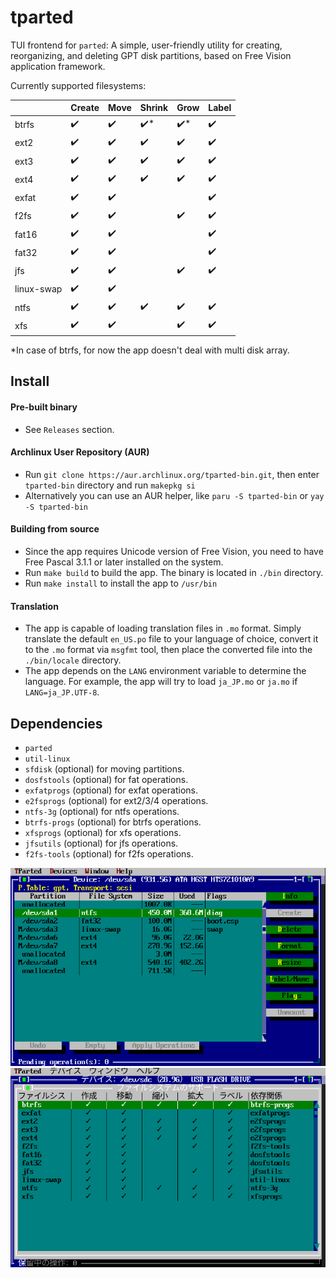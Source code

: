 # tparted

TUI frontend for `parted`: A simple, user-friendly utility for creating, reorganizing, and deleting GPT disk partitions, based on Free Vision application framework.

Currently supported filesystems:

| | Create | Move | Shrink | Grow | Label |
|-|-|-|-|-|-|
| btrfs | :heavy_check_mark: | :heavy_check_mark: | :heavy_check_mark:* | :heavy_check_mark:* | :heavy_check_mark: |
| ext2 | :heavy_check_mark: | :heavy_check_mark: | :heavy_check_mark: | :heavy_check_mark: | :heavy_check_mark: |
| ext3 | :heavy_check_mark: | :heavy_check_mark: | :heavy_check_mark: | :heavy_check_mark: | :heavy_check_mark: |
| ext4 | :heavy_check_mark: | :heavy_check_mark: | :heavy_check_mark: | :heavy_check_mark: | :heavy_check_mark: |
| exfat | :heavy_check_mark: | :heavy_check_mark: | | | :heavy_check_mark: |
| f2fs | :heavy_check_mark: | :heavy_check_mark: | | :heavy_check_mark: | :heavy_check_mark: |
| fat16 | :heavy_check_mark: | :heavy_check_mark: | | | :heavy_check_mark: |
| fat32 | :heavy_check_mark: | :heavy_check_mark: | | | :heavy_check_mark: |
| jfs | :heavy_check_mark: | :heavy_check_mark: | | :heavy_check_mark: | :heavy_check_mark: |
| linux-swap | :heavy_check_mark: | :heavy_check_mark: | | | |
| ntfs | :heavy_check_mark: | :heavy_check_mark: | :heavy_check_mark: | :heavy_check_mark: | :heavy_check_mark: |
| xfs | :heavy_check_mark: | :heavy_check_mark: | | :heavy_check_mark: | :heavy_check_mark: |

*In case of btrfs, for now the app doesn't deal with multi disk array.

## Install

#### Pre-built binary
- See `Releases` section.

#### Archlinux User Repository (AUR)
- Run `git clone https://aur.archlinux.org/tparted-bin.git`, then enter `tparted-bin` directory and run `makepkg si`
- Alternatively you can use an AUR helper, like `paru -S tparted-bin` or `yay -S tparted-bin`

#### Building from source
- Since the app requires Unicode version of Free Vision, you need to have Free Pascal 3.1.1 or later installed on the system.
- Run `make build` to build the app. The binary is located in `./bin` directory.
- Run `make install` to install the app to `/usr/bin`

#### Translation
- The app is capable of loading translation files in `.mo` format. Simply translate the default `en_US.po` file to your language of choice, convert it to the `.mo` format via `msgfmt` tool, then place the converted file into the `./bin/locale` directory.
- The app depends on the `LANG` environment variable to determine the language. For example, the app will try to load `ja_JP.mo` or `ja.mo` if `LANG=ja_JP.UTF-8`.

## Dependencies
- `parted`
- `util-linux`
- `sfdisk` (optional) for moving partitions.
- `dosfstools` (optional) for fat operations.
- `exfatprogs` (optional) for exfat operations.
- `e2fsprogs` (optional) for ext2/3/4 operations.
- `ntfs-3g` (optional) for ntfs operations.
- `btrfs-progs` (optional) for btrfs operations.
- `xfsprogs` (optional) for xfs operations.
- `jfsutils` (optional) for jfs operations.
- `f2fs-tools` (optional) for f2fs operations.

![image1](./docs/images/1.png)
![image2](./docs/images/2.png)
